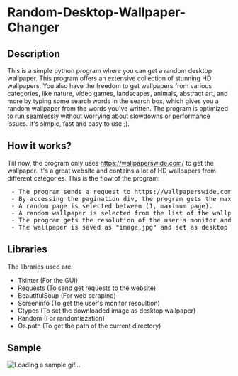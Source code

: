 # Random-Desktop-Wallpaper-Changer

## Description
This is a simple python program where you can get a random desktop wallpaper. This program offers an extensive collection of stunning HD wallpapers. You also have the freedom to get wallpapers from various categories, like nature, video games, landscapes, animals, abstract art, and more by typing some search words in the search box, which gives you a random wallpaper from the words you've written. 
The program is optimized to run seamlessly without worrying about slowdowns or performance issues. It's simple, fast and easy to use ;).

## How it works?
Tiil now, the program only uses https://wallpaperswide.com/ to get the wallpaper. It's a great website and contains a lot of HD wallpapers from different categories.
This is the flow of the program:
  <pre>
 - The program sends a request to https://wallpaperswide.com/ with the search query that the user has written in the search box.
 - By accessing the pagination div, the program gets the maximum number of pages available for the specified search query.
 - A random page is selected between (1, maximum page).
 - A random wallpaper is selected from the list of the wallpapers in that page.
 - The program gets the resolution of the user's monitor and downloads the wallpaper with that resoultion. 
 - The wallpaper is saved as "image.jpg" and set as desktop background.
</pre>

## Libraries
The libraries used are:
- Tkinter (For the GUI)
- Requests (To send get requests to the website)
- BeautifulSoup (For web scraping)
- Screeninfo (To get the user's monitor resoultion) 
- Ctypes (To set the downloaded image as desktop wallpaper)
- Random (For randomiazation)
- Os.path (To get the path of the current directory)

## Sample
![Loading a sample gif...](sample.gif)
